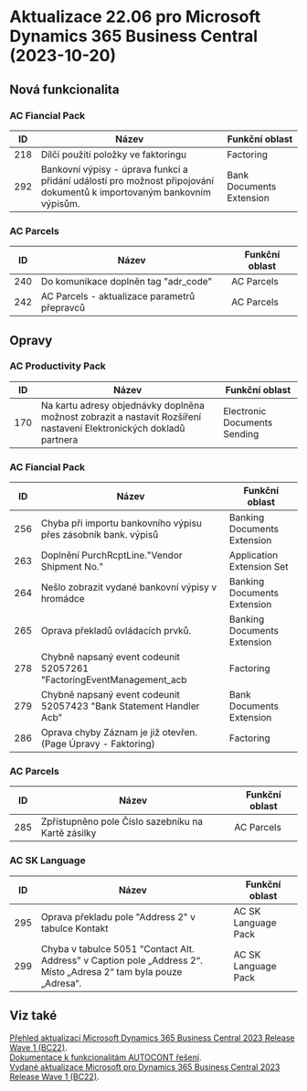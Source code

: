 ﻿# Aktualizace 22.06 pro Microsoft Dynamics 365 Business Central (2023-10-20)

## Nová funkcionalita

### AC Fiancial Pack

| ID | Název | Funkční oblast|
| --------- | --------- | --------- |
|218|Dílčí použití položky ve faktoringu|Factoring|
|292|Bankovní výpisy - úprava funkcí a přidání událostí pro možnost připojování dokumentů k importovaným bankovním výpisům.|Bank Documents Extension|

### AC Parcels

| ID | Název | Funkční oblast|
| --------- | --------- | --------- |
|240|Do komunikace doplněn tag "adr_code"|AC Parcels|
|242|AC Parcels - aktualizace parametrů přepravců|AC Parcels|

## Opravy

### AC Productivity Pack

| ID | Název | Funkční oblast|
| --------- | --------- | --------- |
|170|Na kartu adresy objednávky doplněna možnost zobrazit a nastavit Rozšíření nastavení Elektronických dokladů partnera|Electronic Documents Sending|

### AC Fiancial Pack

| ID | Název | Funkční oblast|
| --------- | --------- | --------- |
|256|Chyba při importu bankovního výpisu přes zásobník bank. výpisů|Banking Documents Extension|
|263|Doplnění PurchRcptLine."Vendor Shipment No."|Application Extension Set|
|264|Nešlo zobrazit vydané bankovní výpisy v hromádce|Banking Documents Extension|
|265|Oprava překladů ovládacích prvků.|Banking Documents Extension|
|278|Chybně napsaný event codeunit 52057261 "FactoringEventManagement_acb|Factoring|
|279|Chybně napsaný event codeunit 52057423 "Bank Statement Handler Acb"|Bank Documents Extension|
|286|Oprava chyby Záznam je již otevřen.  (Page Úpravy - Faktoring)|Factoring|

### AC Parcels

| ID | Název | Funkční oblast|
| --------- | --------- | --------- |
|285|Zpřístupněno pole Číslo sazebníku na Kartě zásilky|AC Parcels|

### AC SK Language

| ID | Název | Funkční oblast|
| --------- | --------- | --------- |
|295|Oprava překladu pole "Address 2" v tabulce Kontakt|AC SK Language Pack|
|299|Chyba v tabulce 5051 "Contact Alt. Address" v Caption pole „Address 2“.  Místo „Adresa 2“ tam byla pouze „Adresa“.|AC SK Language Pack|

## Viz také 

[Přehled aktualizací Microsoft Dynamics 365 Business Central 2023 Release Wave 1 (BC22)](Updates-bc22.md).  
[Dokumentace k funkcionalitám AUTOCONT řešení](https://muj.autocont.cz/docs/cs-cz/dynamics365/business-central/AC-Solutions/ac-solutions.html).  
[Vydané aktualizace Microsoft pro Dynamics 365 Business Central 2023 Release Wave 1 (BC22)](https://support.microsoft.com/en-us/topic/released-updates-for-microsoft-dynamics-365-business-central-2023-release-wave-1-37e2d08e-6f61-4522-90ba-1cea59d8de51).  

